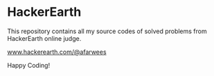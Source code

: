 # HackerEarth

This repository contains all my source codes of solved problems from HackerEarth online judge.

www.hackerearth.com/@afarwees

Happy Coding!
